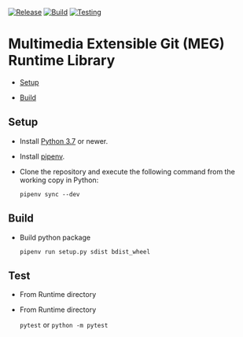 [![Release](https://github.com/MultimediaExtensibleGit/Runtime/workflows/Release/badge.svg?event=release)](https://github.com/MultimediaExtensibleGit/Runtime/releases/latest) [![Build](https://github.com/MultimediaExtensibleGit/Runtime/workflows/Build/badge.svg?branch=master)](https://github.com/MultimediaExtensibleGit/Runtime/actions/) [![Testing](https://github.com/MultimediaExtensibleGit/Runtime/workflows/Testing/badge.svg?branch=testing)](https://github.com/MultimediaExtensibleGit/Runtime/actions/)

# Multimedia Extensible Git (MEG) Runtime Library

* [Setup](#setup)

* [Build](#build)

## Setup

* Install [Python 3.7](https://www.python.org/downloads/) or newer.

* Install [pipenv](https://packaging.python.org/tutorials/managing-dependencies/).

* Clone the repository and execute the following command from the working copy in Python:

  `pipenv sync --dev`

## Build

* Build python package

  `pipenv run setup.py sdist bdist_wheel`

## Test

* From Runtime directory
* From Runtime directory

  `pytest`
  or
  `python -m pytest`